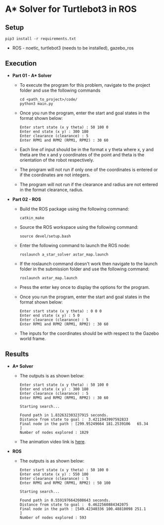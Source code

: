 # A* Solver for Turtlebot3 in ROS

## Setup
```
pip3 install -r requirements.txt
```
- ROS - noetic, turtlebot3 (needs to be installed), gazebo_ros

## Execution

* **Part 01 - A\* Solver** 
    
    - To execute the program for this problem, navigate to the project folder and use the following commands
        ```
        cd <path_to_project>/code/
        python3 main.py
        ```

    - Once you run the program, enter the start and goal states in the format shown below:
        ```
        Enter start state (x y theta) : 50 100 0
        Enter end state (x y) : 300 180
        Enter clearance (clearance) : 5
        Enter RPM1 and RPM2 (RPM1, RPM2) : 30 60
        ```

    - Each line of input should be in the format x y theta where x, y and theta are the x and y coordinates of the point and theta is the orientation of the robot respectively.

    - The program will not run if only one of the coordinates is entered or if the coordinates are not integers.

    - The program will not run if the clearance and radius are not entered in the format clearance, radius.

* **Part 02 - ROS**

    - Build the ROS package using the following command:
        ```
        catkin_make
        ```
    - Source the ROS workspace using the following command:
        ```
        source devel/setup.bash
        ```
    
    - Enter the following command to launch the ROS node:
        ```
        roslaunch a_star_solver astar_map.launch
        ```

    - If the roslaunch command doesn't work then navigate to the launch folder in the submission folder and use the following command:
        ```
        roslaunch astar_map.launch
        ```

    - Press the enter key once to display the options for the program.

    - Once you run the program, enter the start and goal states in the format shown below:
        ```
        Enter start state (x y theta) : 0 0 0
        Enter end state (x y) : 5 0
        Enter clearance (clearance) : 5
        Enter RPM1 and RPM2 (RPM1, RPM2) : 30 60
        ```
    - The inputs for the coordinates should be with respect to the Gazebo world frame. 

## Results
* **A\* Solver** 
    
    - The outputs is as shown below:
        ```
        Enter start state (x y theta) : 50 100 0
        Enter end state (x y) : 300 180
        Enter clearance (clearance) : 5
        Enter RPM1 and RPM2 (RPM1, RPM2) : 30 60

        Starting search...

        Found path in 1.832632303237915 seconds.
        Distance from state to goal :  3.4211943997592833
        Final node in the path : [299.95249664 181.2539106   65.34      ]
        Number of nodes explored : 1829
        ```
    - The animation video link is [here](https://drive.google.com/drive/folders/19rUXHqT4XGNATDRHBpmevm8oGCOTXusi?usp=sharing).

* **ROS**
    - The outputs is as shown below:
        ```
        Enter start state (x y theta) : 50 100 0
        Enter end state (x y) : 550 100
        Enter clearance (clearance) : 5
        Enter RPM1 and RPM2 (RPM1, RPM2) : 50 100

        Starting search...

        Found path in 0.5591976642608643 seconds.
        Distance from state to goal :  6.4622560884342075
        Final node in the path : [549.42340336 100.48810098 251.1       ]
        Number of nodes explored : 593
        ```

